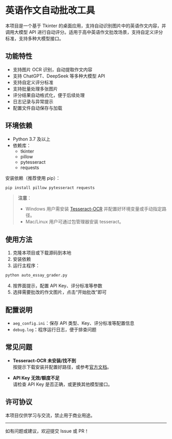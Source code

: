 # 英语作文自动批改工具

本项目是一个基于 Tkinter 的桌面应用，支持自动识别图片中的英语作文内容，并调用大模型 API 进行自动评分。适用于高中英语作文批改场景，支持自定义评分标准，支持多种大模型接口。

## 功能特性

- 支持图片 OCR 识别，自动提取作文内容
- 支持 ChatGPT、DeepSeek 等多种大模型 API
- 支持自定义评分标准
- 支持批量处理多张图片
- 评分结果自动格式化，便于后续处理
- 日志记录与异常提示
- 配置文件自动保存与加载

## 环境依赖

- Python 3.7 及以上
- 依赖库：
  - tkinter
  - pillow
  - pytesseract
  - requests

安装依赖（推荐使用 pip）：

```bash
pip install pillow pytesseract requests
```

> **注意**：  
> - Windows 用户需安装 [Tesseract-OCR](https://github.com/tesseract-ocr/tesseract) 并配置好环境变量或手动指定路径。  
> - Mac/Linux 用户可通过包管理器安装 tesseract。

## 使用方法

1. 克隆本项目或下载源码到本地
2. 安装依赖
3. 运行主程序：

```bash
python auto_essay_grader.py
```

4. 按界面提示，配置 API Key、评分标准等参数
5. 选择需要批改的作文图片，点击“开始批改”即可

## 配置说明

- `aeg_config.ini`：保存 API 类型、Key、评分标准等配置信息
- `debug.log`：程序运行日志，便于排查问题

## 常见问题

- **Tesseract-OCR 未安装/找不到**  
  按提示下载安装并配置好路径，或参考[官方文档](https://github.com/tesseract-ocr/tesseract)。

- **API Key 无效/额度不足**  
  请检查 API Key 是否正确，或更换其他模型接口。

## 许可协议

本项目仅供学习与交流，禁止用于商业用途。

---

如有问题或建议，欢迎提交 Issue 或 PR！
